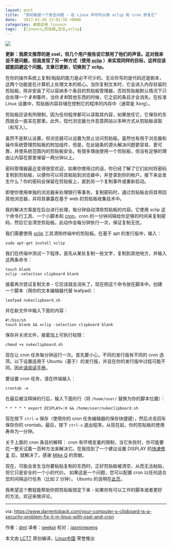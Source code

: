 ```yaml
---
layout: post
title:	"剪切板是一个安全问题 - 在 Linux 中你可以用 xclip 和 cron 修复它"
date:	2017-01-26 13:02:56 +0800 
categories:	桌面应用 linuxcn 
tags:	[linuxcn,剪贴板,安全,xclip]
---
```



![](/Asserts/Images//attachment/album/201701/26/130300crouoxbhxoob99xw.png)


**更新：我原文推荐的是 xsel，但几个用户报告说它禁用了他们的声音。这对我来说不是问题，但我发现了另一种方式（使用 [xclip](https://github.com/astrand/xclip) ）来实现同样的目标，这样应该就能回避这个问题。文章已更新，切换到了 xclip。**


在你的操作系统上复制/粘贴的能力是必不可少的。无论你写的是代码还是剧本，这两个功能是在计算机上处理文本的核心。当你复制文本时，它会进入内存驻留的剪贴板。除非安装了可以容纳多个条目的剪贴板管理器，否则剪贴板默认情况下只会处理一个*复制*事件，当你*复制*其他东西的时候，它之前的条目才会消失。在标准 Linux 设置中，剪贴板内容存储在控制它的程序的内存中（通常是 Xorg）。


剪贴板应该有所限制，因为任何程序都可以读取其内容，如果放任它，它保存的东西就会一直呆在那里。此外，现代浏览器允许恶意网站以多种方式从剪贴板读取（和写入）。


虽然不是默认设置，但浏览器可以设置为禁止访问剪贴板。虽然也有用于浏览器和操作系统管理剪贴板的附加组件，但是，在此链条的源头解决问题更容易、更可靠，并使系统范围内的剪贴板安全。有很多理由使用一个剪贴板，但没有足够的理由让内容在那里保留一两分钟以上。


密码管理器最近变得很受欢迎，如果你使用过的话，你已经了解了它们如何将密码复制到剪贴板，以便你可以将其粘贴到浏览器中，并登录到你的帐户。接下来会发生什么？你的密码会保留在剪贴板上，直到另一个复制事件或重新启动。


即使你使用单独的浏览器来处理银行等事务，复制密码时，通过剪贴板会将其带回其他浏览器，并将其暴露在基于 web 的剪贴板收集技术中。


我的解决方案是在后台进行处理，每分钟自动清除剪贴板的内容。它使用 xclip 这个命令行工具、一个小脚本和 [cron](https://en.wikipedia.org/wiki/Cron)。cron 的一分钟间隔给你足够的时间来复制密码，然后它会清空剪贴板。此动作会每分钟执行一次，保证复制无忧。


我们需要使用 [xclip](https://github.com/astrand/xclip) 工具清除终端中的剪贴板。在基于 apt 的发行版中，输入：



```
sudo apt-get install xclip

```

我们在终端中测试一下程序。首先从某处复制一些文字，复制到其他地方，并输入这两条命令：



```
touch blank
xclip -selection clipboard blank

```

接着再次尝试复制文本 - 它应该就会消失了。现在把这个命令放在脚本中。创建一个脚本（用你的文本编辑器代替 leafpad）：



```
leafpad nukeclipboard.sh

```

并在新文件中输入下面的内容：



```
#!/bin/sh
touch blank && xclip -selection clipboard blank

```

保存并关闭文件，接着加上可执行权限：



```
chmod +x nukeclipboard.sh

```

现在让 cron 任务每分钟运行一次。首先要小心，不同的发行版有不同的 cron 选项。以下设置适用于 Ubuntu（基于）的发行版，并且在你的发行版中过程可能不同，因此[请阅读手册](https://en.wikipedia.org/wiki/Cron)。


要设置 cron 任务，请在终端输入：



```
crontab -e

```

在最后被注释掉的行后，输入下面的行（将 `/home/user/` 替换为你的脚本位置）：



```
* * * * * export DISPLAY=:0 && /home/user/nukeclipboard.sh

```

现在按下 `ctrl-o` 保存（使用你的 cron 任务编辑器的保存快捷键），然后点击回车保存你的 crontab。最后，按下 `ctrl-x` 退出程序。从现在起，你的剪贴板的使用寿命为一分钟。


关于上面的 cron 条目的解释： cron 有环境变量的限制，当它失败时，你可能要花一整天试着一百种方法来解决它。在我找到了一个建议设置 DISPLAY 的[快速修复](https://stackoverflow.com/questions/14296911/when-linux-system-calls-scripts-some-commands-dont-work-cron-if-up-d/24070707#24070707) 后，就解决了。感谢 [Mike Q](https://stackoverflow.com/users/1618630/mike-q) 的贡献。


现在，可能会发生当你要粘贴复制的东西时，正好剪贴板被清空，从而无法粘贴，但它只是安全的一个小的代价。 如果这是一个问题，您可以配置 cron 以任何适合您的间隔运行任务（比如 2 分钟）。 Ubuntu 的说明在[此页](https://help.ubuntu.com/community/CronHowto)。


我希望这个教程能帮助你把剪贴板锁定下来 - 如果你有可以工作的脚本或者更好的方法，欢迎来做评论。




---


via: <https://www.darrentoback.com/your-computer-s-clipboard-is-a-security-problem-fix-it-in-linux-with-xsel-and-cron>


作者：[dmt](https://www.darrentoback.com/about-me) 译者：[geekpi](https://github.com/geekpi) 校对：[jasminepeng](https://github.com/jasminepeng)


本文由 [LCTT](https://github.com/LCTT/TranslateProject) 原创编译，[Linux中国](https://linux.cn/) 荣誉推出
